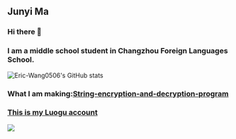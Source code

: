 ## Junyi Ma

### Hi there 👋

### I am a middle school student in Changzhou Foreign Languages School.

![Eric-Wang0506's GitHub stats](https://github-readme-stats.vercel.app/api?username=Eric-Wang0506&show_icons=tru&theme=tokyonight)

### What I am making:[String-encryption-and-decryption-program](https://github.com/Eric-Wang0506/String-encryption-and-decryption-program)

### [This is my Luogu account](https://www.luogu.com.cn/user/408086)

![](https://luogu.vercel.app/api?id=408086)
